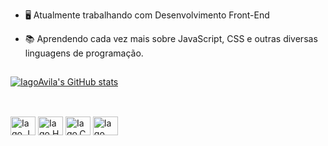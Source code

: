 
- 🖥️ Atualmente trabalhando com Desenvolvimento Front-End
- 📚 Aprendendo cada vez mais sobre JavaScript, CSS e outras diversas linguagens de programação.

  ##
[![IagoAvila's GitHub stats](https://github-readme-stats.vercel.app/api?username=IagoAvila)](https://github.com/IagoAvila/github-readme-stats)

##
<div style="display:inline_block"><br>
<img align= "center" alt="Iago.Js" height="30" width ="40" src="https://cdn.jsdelivr.net/gh/devicons/devicon@latest/icons/javascript/javascript-original.svg" />
<img align= "center" alt="Iago.Html" height="30" width ="40" src="https://cdn.jsdelivr.net/gh/devicons/devicon@latest/icons/html5/html5-original.svg" />
<img align= "center" alt="Iago.Css" height="30" width ="40" src="https://cdn.jsdelivr.net/gh/devicons/devicon@latest/icons/css3/css3-original.svg" />
<img align= "center" alt="Iago" height="30" width ="40" src="https://cdn.jsdelivr.net/gh/devicons/devicon@latest/icons/linkedin/linkedin-original.svg" />
          
                            
